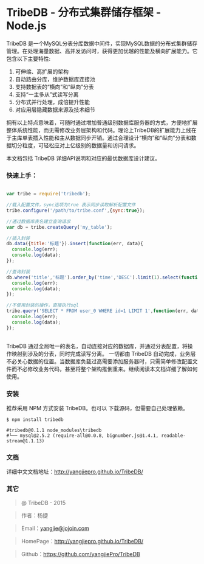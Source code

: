 TribeDB - 分布式集群储存框架 - Node.js
=======

TribeDB 是一个MySQL分表分库数据中间件，实现MySQL数据的分布式集群储存管理。在处理海量数据、高并发访问时，获得更加优越的性能及横向扩展能力。它包含以下主要特性:

1. 可伸缩、高扩展的架构
2. 自动路由分库，维护数据库连接池
3. 支持数据表的“横向”和“纵向”分表
4. 支持“一主多从”式读写分离
5. 分布式并行处理，成倍提升性能
6. 对应用层隐藏数据来源及技术细节

拥有以上特点意味着，可随时通过增加普通级别数据库服务器的方式，方便地扩展整体系统性能，而无需修改业务层架构和代码。理论上TribeDB的扩展能力上线在于主库单表插入性能和主从数据同步开销。通过合理设计“横向”和“纵向”分表和数据切分粒度，可轻松应对上亿级别的数据量和访问请求。

本文档包括 TribeDB 详细API说明和对应的最优数据库设计建议。


### 快速上手：

```javascript

var tribe = require('tribedb');

//载入配置文件，sync选项为true 表示同步读取解析配置文件
tribe.configure('/path/to/tribe.conf',{sync:true});

//通过数据库表名建立查询请求
var db = tribe.createQuery('my_table');

//插入封装
db.data({title:'标题'}).insert(function(err, data){
  console.log(err);
  console.log(data);
});

//查询封装
db.where('title','标题').order_by('time','DESC').limit(1).select(function(err, data){
  console.log(err);
  console.log(data);
});

//不使用封装的操作，直接执行sql
tribe.query('SELECT * FROM user_0 WHERE id=1 LIMIT 1',function(err, data){
  console.log(err);
  console.log(data);
});
    
```

TribeDB 通过全局唯一的表名，自动连接对应的数据库，并通过分表配置，将操作映射到涉及的分表，同时完成读写分离。 一切都由 TribeDB 自动完成，业务层不必关心数据的位置。当数据库负载过高需要添加服务器时，只需简单修改配置文件而不必修改业务代码，甚至将整个架构推倒重来。继续阅读本文档详细了解如何使用。

### 安装

推荐采用 NPM 方式安装 TribeDB。也可以 下载源码，但需要自己处理依赖。

```
$ npm install tribedb

#tribedb@0.1.1 node_modules\tribedb
#└── mysql@2.5.2 (require-all@0.0.8, bignumber.js@1.4.1, readable-stream@1.1.13)
```

### 文档

详细中文文档地址：http://yangjiepro.github.io/TribeDB/


### 其它

> @ TribeDB - 2015 

> 作者：杨捷 

> Email：yangjie@jojoin.com 

> HomePage：http://yangjiepro.github.io/TribeDB/

> Github：https://github.com/yangjiePro/TribeDB


